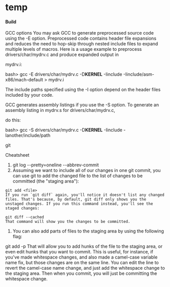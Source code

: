 # temp

#### Build

GCC options You may ask GCC to generate preprocessed source code using the -E option. Preprocessed code contains header file expansions and reduces the need to hop-skip through nested include files to expand multiple levels of macros. Here is a usage example to preprocess drivers/char/mydrv.c and produce expanded output in

mydrv.i:

bash> gcc -E drivers/char/mydrv.c -D**KERNEL** -Iinclude -Iinclude/asm-x86/mach-default > mydrv.i

The include paths specified using the -I option depend on the header files included by your code.

GCC generates assembly listings if you use the -S option. To generate an assembly listing in mydrv.s for drivers/char/mydrv.c,

do this:

bash> gcc -S drivers/char/mydrv.c -D**KERNEL** -Iinclude -Ianother/include/path



git

Cheatsheet

1. git log --pretty=oneline --abbrev-commit
2. Assuming we want to include all of our changes in one git commit, you can use git to add the changed file to the list of changes to be committed (the "staging area"):

```
git add <file>
If you run `git diff` again, you'll notice it doesn't list any changed files. That's because, by default, git diff only shows you the unstaged changes. If you run this command instead, you'll see the staged changes:
​
git diff --cached
That command will show you the changes to be committed.
```

1. You can also add parts of files to the staging area by using the following flag:

git add -p That will allow you to add hunks of the file to the staging area, or even edit hunks that you want to commit. This is useful, for instance, if you've made whitespace changes, and also made a camel-case variable name fix, but those changes are on the same line. You can edit the line to revert the camel-case name change, and just add the whitespace change to the staging area. Then when you commit, you will just be committing the whitespace change.
